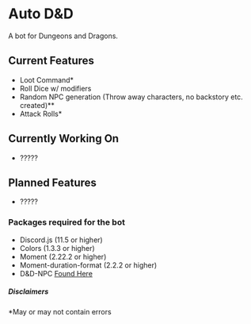 # Auto D&D
A bot for Dungeons and Dragons.

## Current Features
-	Loot Command*
- Roll Dice w/ modifiers
- Random NPC generation (Throw away characters, no backstory etc. created)**
- Attack Rolls*

## Currently Working On
- ?????

## Planned Features
- ?????

### Packages required for the bot
- Discord.js (11.5 or higher)
- Colors (1.3.3 or higher)
- Moment (2.22.2 or higher)
- Moment-duration-format (2.2.2 or higher)
- D&D-NPC [Found Here](https://github.com/Multarix/DnD-NPC)

##### Disclaimers
*May or may not contain errors<br/>
